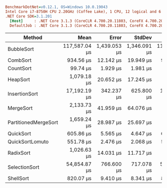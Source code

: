 ``` ini

BenchmarkDotNet=v0.12.1, OS=Windows 10.0.19043
Intel Core i7-8750H CPU 2.20GHz (Coffee Lake), 1 CPU, 12 logical and 6 physical cores
.NET Core SDK=3.1.201
  [Host]     : .NET Core 3.1.3 (CoreCLR 4.700.20.11803, CoreFX 4.700.20.12001), X64 RyuJIT
  DefaultJob : .NET Core 3.1.3 (CoreCLR 4.700.20.11803, CoreFX 4.700.20.12001), X64 RyuJIT


```

| Method               |          Mean |        Error |       StdDev |        Median |  Ratio | RatioSD |
|----------------------|--------------:|-------------:|-------------:|--------------:|-------:|--------:|
| BubbleSort           | 117,587.04 μs | 1,439.053 μs | 1,346.091 μs | 117,056.36 μs | 194.05 |    3.25 |
| CombSort             |     934.56 μs |    12.142 μs |    19.949 μs |     924.64 μs |   1.55 |    0.05 |
| CountSort            |      99.74 μs |     1.929 μs |     1.981 μs |      99.60 μs |   0.17 |    0.00 |
| HeapSort             |   1,079.18 μs |    20.652 μs |    17.245 μs |   1,070.60 μs |   1.78 |    0.03 |
| InsertionSort        |  17,192.19 μs |   342.237 μs |   625.800 μs |  17,020.45 μs |  28.78 |    1.38 |
| MergeSort            |   2,133.73 μs |    41.959 μs |    64.076 μs |   2,125.44 μs |   3.53 |    0.12 |
| PartitionedMergeSort |   1,659.24 μs |    28.987 μs |    25.697 μs |   1,664.99 μs |   2.74 |    0.05 |
| QuickSort            |     605.86 μs |     5.565 μs |     4.647 μs |     606.14 μs |   1.00 |    0.00 |
| QuickSortLomuto      |     551.78 μs |     2.476 μs |     2.068 μs |     552.15 μs |   0.91 |    0.01 |
| RadixSort            |   1,026.63 μs |    14.031 μs |    11.717 μs |   1,026.56 μs |   1.69 |    0.02 |
| SelectionSort        |  54,854.87 μs |   766.600 μs |   717.078 μs |  54,996.57 μs |  90.50 |    1.43 |
| ShellSort            |     820.07 μs |     9.410 μs |     8.341 μs |     816.48 μs |   1.35 |    0.02 |
